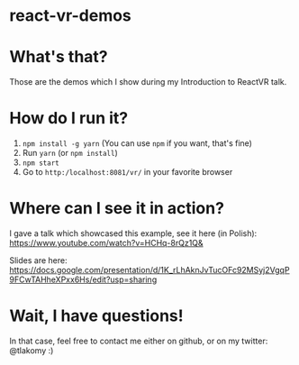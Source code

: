 # react-vr-demos

# What's that?
Those are the demos which I show during my Introduction to ReactVR talk.

# How do I run it?
1. `npm install -g yarn` (You can use `npm` if you want, that's fine)
2. Run `yarn` (or `npm install`)
3. `npm start`
4. Go to `http:/localhost:8081/vr/` in your favorite browser

# Where can I see it in action?
I gave a talk which showcased this example, see it here (in Polish): https://www.youtube.com/watch?v=HCHq-8rQz1Q&

Slides are here: https://docs.google.com/presentation/d/1K_rLhAknJvTucOFc92MSyj2VgqP9FCwTAHheXPxx6Hs/edit?usp=sharing

# Wait, I have questions!
In that case, feel free to contact me either on github, or on my twitter: @tlakomy :)
